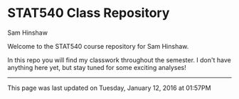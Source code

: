 # STAT540 Class Repository
Sam Hinshaw  



Welcome to the STAT540 course repository for Sam Hinshaw.   

In this repo you will find my classwork throughout the semester.  I don't have anything here yet, but stay tuned for some exciting analyses!

********
This page was last updated on  Tuesday, January 12, 2016 at 01:57PM
